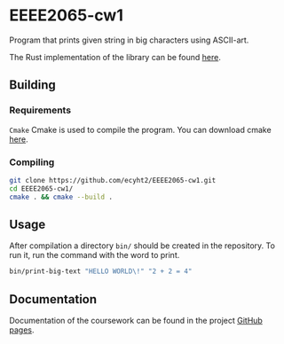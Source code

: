 # EEEE2065-cw1
Program that prints given string in big characters using ASCII-art.

The Rust implementation of the library can be found [here](https://github.com/ecyht2/print-big-text-rs).

## Building

### Requirements
`Cmake` Cmake is used to compile the program. You can download cmake [here](https://cmake.org/download/).

### Compiling

``` sh
git clone https://github.com/ecyht2/EEEE2065-cw1.git
cd EEEE2065-cw1/
cmake . && cmake --build .
```

## Usage

After compilation a directory `bin/` should be created in the repository. To run it, run the command with the word to print.
``` sh
bin/print-big-text "HELLO WORLD\!" "2 + 2 = 4"
```

## Documentation

Documentation of the coursework can be found in the project [GitHub pages](https://ecyht2.github.io/EEEE2065-cw1/).
